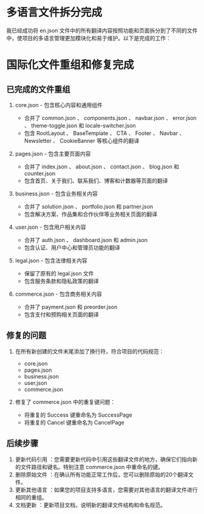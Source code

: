 # 多语言文件拆分完成
我已经成功将 en.json 文件中的所有翻译内容按照功能和页面拆分到了不同的文件中，使项目的多语言管理更加模块化和易于维护。以下是完成的工作：

# 国际化文件重组和修复完成

## 已完成的文件重组
1. core.json - 包含核心内容和通用组件

   - 合并了 common.json 、 components.json 、 navbar.json 、 error.json 、 theme-toggle.json 和 locale-switcher.json
   - 包含 RootLayout 、 BaseTemplate 、 CTA 、 Footer 、 Navbar 、 Newsletter 、 CookieBanner 等核心组件的翻译
2. pages.json - 包含主要页面内容

   - 合并了 index.json 、 about.json 、 contact.json 、 blog.json 和 counter.json
   - 包含首页、关于我们、联系我们、博客和计数器等页面的翻译
3. business.json - 包含业务相关内容

   - 合并了 solution.json 、 portfolio.json 和 partner.json
   - 包含解决方案、作品集和合作伙伴等业务相关页面的翻译
4. user.json - 包含用户相关内容

   - 合并了 auth.json 、 dashboard.json 和 admin.json
   - 包含认证、用户中心和管理员功能的翻译
5. legal.json - 包含法律相关内容

   - 保留了原有的 legal.json 文件
   - 包含服务条款和隐私政策的翻译
6. commerce.json - 包含商务相关内容

   - 合并了 payment.json 和 preorder.json
   - 包含支付和预购相关页面的翻译
## 修复的问题
1. 在所有新创建的文件末尾添加了换行符，符合项目的代码规范：

   - core.json
   - pages.json
   - business.json
   - user.json
   - commerce.json
2. 修复了 commerce.json 中的重复键问题：

   - 将重复的 Success 键重命名为 SuccessPage
   - 将重复的 Cancel 键重命名为 CancelPage
## 后续步骤
1. 更新代码引用 ：您需要更新代码中引用这些翻译文件的地方，确保它们指向新的文件路径和键名。特别注意 commerce.json 中重命名的键。
2. 删除原始文件 ：在确认所有功能正常工作后，您可以删除原始的20个翻译文件。
3. 更新其他语言 ：如果您的项目支持多语言，您需要对其他语言的翻译文件进行相同的重组。
4. 文档更新 ：更新项目文档，说明新的翻译文件结构和命名规范。
